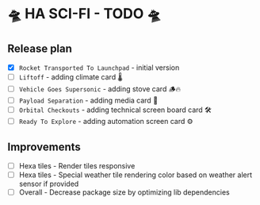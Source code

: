 # 🛸 HA SCI-FI - TODO 🛸

## Release plan

- [x] `Rocket Transported To Launchpad` - initial version
- [ ] `Liftoff` - adding climate card 🌡️
- [ ] `Vehicle Goes Supersonic` - adding stove card 🪵🔥
- [ ] `Payload Separation` - adding media card 🍿
- [ ] `Orbital Checkouts` - adding technical screen board card 🛠️
- [ ] `Ready To Explore` - adding automation screen card ⚙️

## Improvements

- [ ] Hexa tiles - Render tiles responsive
- [ ] Hexa tiles - Special weather tile rendering color based on weather alert sensor if provided
- [ ] Overall - Decrease package size by optimizing lib dependencies